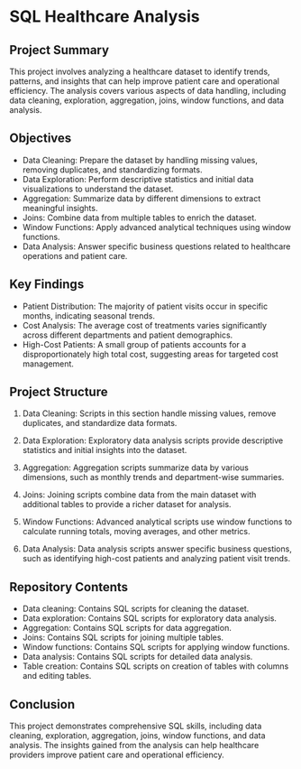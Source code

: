 # **SQL Healthcare Analysis** 

## **Project Summary** <br />
This project involves analyzing a healthcare dataset to identify trends, patterns, and insights that can help improve patient care and operational efficiency. 
The analysis covers various aspects of data handling, including data cleaning, exploration, aggregation, joins, window functions, and data analysis.

## **Objectives** <br />
- Data Cleaning: Prepare the dataset by handling missing values, removing duplicates, and standardizing formats. <br />
- Data Exploration: Perform descriptive statistics and initial data visualizations to understand the dataset. <br />
- Aggregation: Summarize data by different dimensions to extract meaningful insights. <br />
- Joins: Combine data from multiple tables to enrich the dataset. <br />
- Window Functions: Apply advanced analytical techniques using window functions. <br />
- Data Analysis: Answer specific business questions related to healthcare operations and patient care.

## **Key Findings** <br />
- Patient Distribution: The majority of patient visits occur in specific months, indicating seasonal trends. <br />
- Cost Analysis: The average cost of treatments varies significantly across different departments and patient demographics. <br />
- High-Cost Patients: A small group of patients accounts for a disproportionately high total cost, suggesting areas for targeted cost management.

## **Project Structure** <br />
1. Data Cleaning: Scripts in this section handle missing values, remove duplicates, and standardize data formats.

2. Data Exploration: Exploratory data analysis scripts provide descriptive statistics and initial insights into the dataset.

3. Aggregation: Aggregation scripts summarize data by various dimensions, such as monthly trends and department-wise summaries.

4. Joins: Joining scripts combine data from the main dataset with additional tables to provide a richer dataset for analysis.

5. Window Functions: Advanced analytical scripts use window functions to calculate running totals, moving averages, and other metrics.

6. Data Analysis: Data analysis scripts answer specific business questions, such as identifying high-cost patients and analyzing patient visit trends.

## **Repository Contents** <br />
- Data cleaning: Contains SQL scripts for cleaning the dataset. <br />
- Data exploration: Contains SQL scripts for exploratory data analysis. <br />
- Aggregation: Contains SQL scripts for data aggregation. <br />
- Joins: Contains SQL scripts for joining multiple tables. <br />
- Window functions: Contains SQL scripts for applying window functions. <br />
- Data analysis: Contains SQL scripts for detailed data analysis.
- Table creation: Contains SQL scripts on creation of tables with columns and editing tables.

## **Conclusion** <br />
This project demonstrates comprehensive SQL skills, including data cleaning, exploration, aggregation, joins, window functions, and data analysis. The insights gained from the analysis can help healthcare providers improve patient care and operational efficiency.
